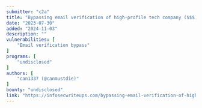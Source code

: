 ```yaml
---
submitter: "c2a"
title: "Bypassing email verification of high-profile tech company ($$$)"
date: "2023-07-30"
added: "2024-11-03"
description: ""
vulnerabilities: [
    "Email verification bypass"
]
programs: [
    "undisclosed"
]
authors: [
    "can1337 (@canmustdie)"
]
bounty: "undisclosed"
link: "https://infosecwriteups.com/bypassing-email-verification-of-high-profile-tech-company-e592cc4a89ce"
---
```





